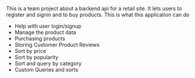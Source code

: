 This is a team project about a backend api for a retail site. It lets users to register and signin and to buy products.
This is what this application can do
* Help with user login/signup
* Manage the product data
* Purchasing products
* Storing Customer Product Reviews
* Sort by price
* Sort by popularity
* Sort and query by category
* Custom Queries and sorts
